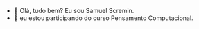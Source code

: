 - 👋 Olá, tudo bem? Eu sou Samuel Scremin.
- 👀 eu estou participando do curso Pensamento Computacional.
